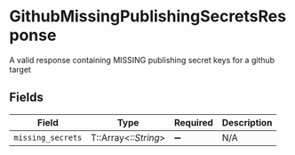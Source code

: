 # GithubMissingPublishingSecretsResponse

A valid response containing MISSING publishing secret keys for a github target


## Fields

| Field                | Type                 | Required             | Description          |
| -------------------- | -------------------- | -------------------- | -------------------- |
| `missing_secrets`    | T::Array<*::String*> | :heavy_minus_sign:   | N/A                  |